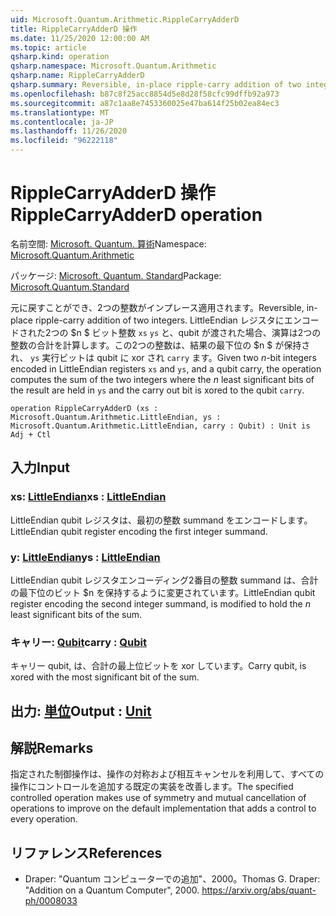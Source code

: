```yaml
---
uid: Microsoft.Quantum.Arithmetic.RippleCarryAdderD
title: RippleCarryAdderD 操作
ms.date: 11/25/2020 12:00:00 AM
ms.topic: article
qsharp.kind: operation
qsharp.namespace: Microsoft.Quantum.Arithmetic
qsharp.name: RippleCarryAdderD
qsharp.summary: Reversible, in-place ripple-carry addition of two integers. Given two $n$-bit integers encoded in LittleEndian registers `xs` and `ys`, and a qubit carry, the operation computes the sum of the two integers where the $n$ least significant bits of the result are held in `ys` and the carry out bit is xored to the qubit `carry`.
ms.openlocfilehash: b87c8f25acc8854d5e8d28f58cfc99dffb92a973
ms.sourcegitcommit: a87c1aa8e7453360025e47ba614f25b02ea84ec3
ms.translationtype: MT
ms.contentlocale: ja-JP
ms.lasthandoff: 11/26/2020
ms.locfileid: "96222118"
---
```

# <a name="ripplecarryadderd-operation"></a><span data-ttu-id="0aaca-102">RippleCarryAdderD 操作</span><span class="sxs-lookup"><span data-stu-id="0aaca-102">RippleCarryAdderD operation</span></span>

<span data-ttu-id="0aaca-103">名前空間: [Microsoft. Quantum. 算術](xref:Microsoft.Quantum.Arithmetic)</span><span class="sxs-lookup"><span data-stu-id="0aaca-103">Namespace: [Microsoft.Quantum.Arithmetic](xref:Microsoft.Quantum.Arithmetic)</span></span>

<span data-ttu-id="0aaca-104">パッケージ: [Microsoft. Quantum. Standard](https://nuget.org/packages/Microsoft.Quantum.Standard)</span><span class="sxs-lookup"><span data-stu-id="0aaca-104">Package: [Microsoft.Quantum.Standard](https://nuget.org/packages/Microsoft.Quantum.Standard)</span></span>


<span data-ttu-id="0aaca-105">元に戻すことができ、2つの整数がインプレース適用されます。</span><span class="sxs-lookup"><span data-stu-id="0aaca-105">Reversible, in-place ripple-carry addition of two integers.</span></span>
<span data-ttu-id="0aaca-106">LittleEndian レジスタにエンコードされた2つの $n $ ビット整数 `xs` `ys` と、qubit が渡された場合、演算は2つの整数の合計を計算します。この2つの整数は、結果の最下位の $n $ が保持され、 `ys` 実行ビットは qubit に xor され `carry` ます。</span><span class="sxs-lookup"><span data-stu-id="0aaca-106">Given two $n$-bit integers encoded in LittleEndian registers `xs` and `ys`, and a qubit carry, the operation computes the sum of the two integers where the $n$ least significant bits of the result are held in `ys` and the carry out bit is xored to the qubit `carry`.</span></span>

```qsharp
operation RippleCarryAdderD (xs : Microsoft.Quantum.Arithmetic.LittleEndian, ys : Microsoft.Quantum.Arithmetic.LittleEndian, carry : Qubit) : Unit is Adj + Ctl
```


## <a name="input"></a><span data-ttu-id="0aaca-107">入力</span><span class="sxs-lookup"><span data-stu-id="0aaca-107">Input</span></span>

### <a name="xs--littleendian"></a><span data-ttu-id="0aaca-108">xs: [LittleEndian](xref:Microsoft.Quantum.Arithmetic.LittleEndian)</span><span class="sxs-lookup"><span data-stu-id="0aaca-108">xs : [LittleEndian](xref:Microsoft.Quantum.Arithmetic.LittleEndian)</span></span>

<span data-ttu-id="0aaca-109">LittleEndian qubit レジスタは、最初の整数 summand をエンコードします。</span><span class="sxs-lookup"><span data-stu-id="0aaca-109">LittleEndian qubit register encoding the first integer summand.</span></span>


### <a name="ys--littleendian"></a><span data-ttu-id="0aaca-110">y: [LittleEndian](xref:Microsoft.Quantum.Arithmetic.LittleEndian)</span><span class="sxs-lookup"><span data-stu-id="0aaca-110">ys : [LittleEndian](xref:Microsoft.Quantum.Arithmetic.LittleEndian)</span></span>

<span data-ttu-id="0aaca-111">LittleEndian qubit レジスタエンコーディング2番目の整数 summand は、合計の最下位のビット $n を保持するように変更されています。</span><span class="sxs-lookup"><span data-stu-id="0aaca-111">LittleEndian qubit register encoding the second integer summand, is modified to hold the $n$ least significant bits of the sum.</span></span>


### <a name="carry--qubit"></a><span data-ttu-id="0aaca-112">キャリー: [Qubit](xref:microsoft.quantum.lang-ref.qubit)</span><span class="sxs-lookup"><span data-stu-id="0aaca-112">carry : [Qubit](xref:microsoft.quantum.lang-ref.qubit)</span></span>

<span data-ttu-id="0aaca-113">キャリー qubit, は、合計の最上位ビットを xor しています。</span><span class="sxs-lookup"><span data-stu-id="0aaca-113">Carry qubit, is xored with the most significant bit of the sum.</span></span>



## <a name="output--unit"></a><span data-ttu-id="0aaca-114">出力: [単位](xref:microsoft.quantum.lang-ref.unit)</span><span class="sxs-lookup"><span data-stu-id="0aaca-114">Output : [Unit](xref:microsoft.quantum.lang-ref.unit)</span></span>



## <a name="remarks"></a><span data-ttu-id="0aaca-115">解説</span><span class="sxs-lookup"><span data-stu-id="0aaca-115">Remarks</span></span>

<span data-ttu-id="0aaca-116">指定された制御操作は、操作の対称および相互キャンセルを利用して、すべての操作にコントロールを追加する既定の実装を改善します。</span><span class="sxs-lookup"><span data-stu-id="0aaca-116">The specified controlled operation makes use of symmetry and mutual cancellation of operations to improve on the default implementation that adds a control to every operation.</span></span>

## <a name="references"></a><span data-ttu-id="0aaca-117">リファレンス</span><span class="sxs-lookup"><span data-stu-id="0aaca-117">References</span></span>

- <span data-ttu-id="0aaca-118">Draper: "Quantum コンピューターでの追加"、2000。</span><span class="sxs-lookup"><span data-stu-id="0aaca-118">Thomas G. Draper: "Addition on a Quantum Computer", 2000.</span></span>
  https://arxiv.org/abs/quant-ph/0008033